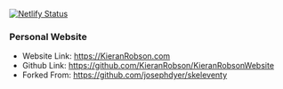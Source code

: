 [![Netlify Status](https://api.netlify.com/api/v1/badges/f4455669-0ce8-40ea-8ff5-5c31f0aadfa5/deploy-status)](https://app.netlify.com/sites/kieranrobson/deploys)

### Personal Website
* Website Link: https://KieranRobson.com
* Github Link: https://github.com/KieranRobson/KieranRobsonWebsite
* Forked From: https://github.com/josephdyer/skeleventy 